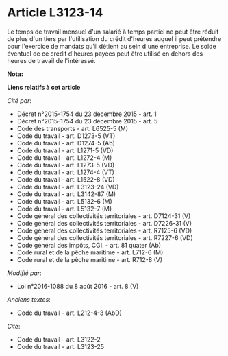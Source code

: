 # Article L3123-14

Le temps de travail mensuel d'un salarié à temps partiel ne peut être réduit de plus d'un tiers par l'utilisation du crédit
d'heures auquel il peut prétendre pour l'exercice de mandats qu'il détient au sein d'une entreprise. Le solde éventuel de ce
crédit d'heures payées peut être utilisé en dehors des heures de travail de l'intéressé.

**Nota:**



**Liens relatifs à cet article**

_Cité par_:

  - Décret n°2015-1754 du 23 décembre 2015 - art. 1
  - Décret n°2015-1754 du 23 décembre 2015 - art. 5
  - Code des transports - art. L6525-5 (M)
  - Code du travail - art. D1273-5 (VT)
  - Code du travail - art. D1274-5 (Ab)
  - Code du travail - art. L1271-5 (VD)
  - Code du travail - art. L1272-4 (M)
  - Code du travail - art. L1273-5 (VD)
  - Code du travail - art. L1274-4 (VT)
  - Code du travail - art. L1522-8 (VD)
  - Code du travail - art. L3123-24 (VD)
  - Code du travail - art. L3142-87 (M)
  - Code du travail - art. L5132-6 (M)
  - Code du travail - art. L5132-7 (M)
  - Code général des collectivités territoriales - art. D7124-31 (V)
  - Code général des collectivités territoriales - art. D7226-31 (V)
  - Code général des collectivités territoriales - art. R7125-6 (VD)
  - Code général des collectivités territoriales - art. R7227-6 (VD)
  - Code général des impôts, CGI. - art. 81 quater (Ab)
  - Code rural et de la pêche maritime - art. L712-6 (M)
  - Code rural et de la pêche maritime - art. R712-8 (V)

_Modifié par_:

  - Loi n°2016-1088 du 8 août 2016 - art. 8 (V)

_Anciens textes_:

  - Code du travail - art. L212-4-3 (AbD)

_Cite_:

  - Code du travail - art. L3122-2
  - Code du travail - art. L3123-25
